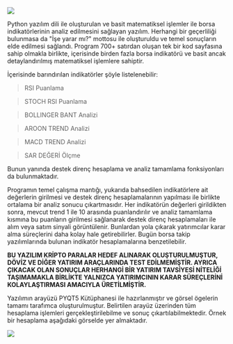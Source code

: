 
<img src="https://i.hizliresim.com/plwk2jx.png">

Python yazılım dili ile oluşturulan ve basit matematiksel işlemler ile borsa indikatörlerinin analiz edilmesini sağlayan yazılım. Herhangi bir geçerliliği bulunmasa da "İşe yarar mı?" mottosu ile oluşturuldu ve temel sonuçların elde edilmesi sağlandı. Program 700+ satırdan oluşan tek bir kod sayfasına sahip olmakla birlikte, içerisinde birden fazla borsa indikatörü ve basit ancak detaylandırılmış matematiksel işlemlere sahiptir.

İçerisinde barındırılan indikatörler şöyle listelenebilir:
> RSI Puanlama

> STOCH RSI Puanlama

> BOLLINGER BANT Analizi

> AROON TREND Analizi

> MACD TREND Analizi

> SAR DEĞERİ Ölçme

Bunun yanında destek direnç hesaplama ve analiz tamamlama fonksiyonları da bulunmaktadır.

Programın temel çalışma mantığı, yukarıda bahsedilen indikatörlere ait değerlerin girilmesi ve destek direnç hesaplamalarının yapılması ile birlikte ortalama bir analiz sonucu çıkartmasıdır. Her indikatörün değerleri girildikten sonra, mevcut trend 1 ile 10 arasında puanlandırılır ve analiz tamamlama kısmına bu puanların girilmesi sağlanarak destek direnç hesaplamaları ile alım veya satım sinyali görüntülenir. Bunlardan yola çıkarak yatırımcılar karar alma süreçlerini daha kolay hale getirebilirler. Bugün borsa takip yazılımlarında bulunan indikatör hesaplamalarına benzetilebilir. 

<b> BU YAZILIM KRİPTO PARALAR HEDEF ALINARAK OLUŞTURULMUŞTUR, DÖVİZ VE DİĞER YATIRIM ARAÇLARINDA TEST EDİLMEMİŞTİR. AYRICA ÇIKACAK OLAN SONUÇLAR HERHANGİ BİR YATIRIM TAVSİYESİ NİTELİĞİ TAŞIMAMAKLA BİRLİKTE YALNIZCA YATIRIMCININ KARAR SÜREÇLERİNİ KOLAYLAŞTIRMASI AMACIYLA ÜRETİLMİŞTİR.</b>

Yazılımın arayüzü PYQT5 Kütüphanesi ile hazırlanmıştır ve görsel ögelerin tamamı tarafımca oluşturulmuştur. Belirtilen arayüz üzerinden tüm hesaplama işlemleri gerçekleştirilebilme ve sonuç çıkartılabilmektedir. Örnek bir hesaplama aşağıdaki görselde yer almaktadır.

<img src="https://i.hizliresim.com/16sd4zr.png">


